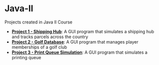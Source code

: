 # Java-II

Projects created in Java II Course<br>

- <b><a href="https://github.com/Coderaulic/Java-II/tree/master/Project%201%20-%20Shipping%20Hub">
Project 1 - Shipping Hub</a></b>: A GUI program that simulates a shipping hub and tracks parcels across the country
- <b><a href="https://github.com/Coderaulic/Java-II/tree/master/Project%202%20-%20Golf%20Database">
Project 2 - Golf Database</a></b>: A GUI program that manages player memberships of a golf club
- <b><a href="https://github.com/Coderaulic/Java-II/tree/master/Project%203%20-%20Print%20Queue%20Simulation">
Project 3 - Print Queue Simulation</a></b>: A GUI program that simulates a printing queue
